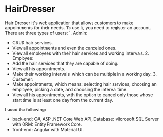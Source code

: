 # HairDresser

Hair Dresser it's web application that allows customers to make appointments for their needs. To use it, you need to register an account.
There are three types of users:
    1. Admin:
- CRUD hair services.
- View all appointments and even the canceled ones.
- View all employees with their hair services and working intervals.
    2. Employee:
- Add the hair services that they are capable of doing.
- View all his appointments.
- Make their working intervals, which can be multiple in a working day.
    3. Customer:
- Make appointments, which means: selecting hair services, choosing an employee, picking a date, and choosing the interval time.
- View all his appointments, with the option to cancel only those whose start time is at least one day from the current day.

I used the following:
  - back-end: C#, ASP .NET Core Web API, Database: Microsoft SQL Server with ORM: Entity Framework Core.
  - front-end: Angular with Material UI.
